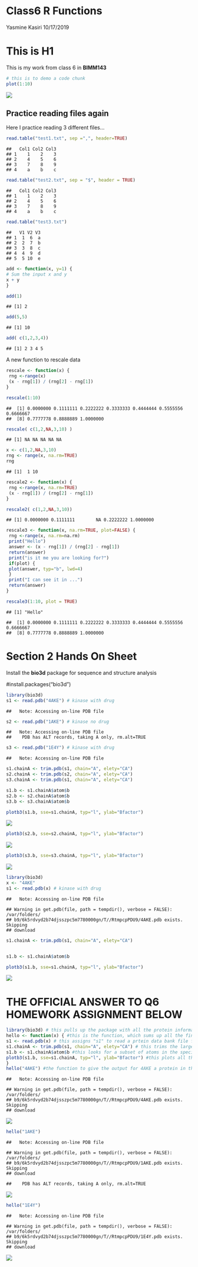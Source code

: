 Class6 R Functions
================
Yasmine Kasiri
10/17/2019

# This is H1

This is my work from class 6 in **BIMM143**

``` r
# this is to demo a code chunk
plot(1:10)
```

![](Class6_files/figure-gfm/unnamed-chunk-1-1.png)<!-- -->

## Practice reading files again

Here I practice reading 3 different files…

``` r
read.table("test1.txt", sep =",", header=TRUE)
```

    ##   Col1 Col2 Col3
    ## 1    1    2    3
    ## 2    4    5    6
    ## 3    7    8    9
    ## 4    a    b    c

``` r
read.table("test2.txt", sep = "$", header = TRUE)
```

    ##   Col1 Col2 Col3
    ## 1    1    2    3
    ## 2    4    5    6
    ## 3    7    8    9
    ## 4    a    b    c

``` r
read.table("test3.txt")
```

    ##   V1 V2 V3
    ## 1  1  6  a
    ## 2  2  7  b
    ## 3  3  8  c
    ## 4  4  9  d
    ## 5  5 10  e

``` r
add <- function(x, y=1) {
# Sum the input x and y
x + y
}
```

``` r
add(1)
```

    ## [1] 2

``` r
add(5,5)
```

    ## [1] 10

``` r
add( c(1,2,3,4))
```

    ## [1] 2 3 4 5

A new function to rescale data

``` r
rescale <- function(x) {
 rng <-range(x)
 (x - rng[1]) / (rng[2] - rng[1])
}
```

``` r
rescale(1:10)
```

    ##  [1] 0.0000000 0.1111111 0.2222222 0.3333333 0.4444444 0.5555556 0.6666667
    ##  [8] 0.7777778 0.8888889 1.0000000

``` r
rescale( c(1,2,NA,3,10) )
```

    ## [1] NA NA NA NA NA

``` r
x <- c(1,2,NA,3,10)
rng <- range(x, na.rm=TRUE)
rng
```

    ## [1]  1 10

``` r
rescale2 <- function(x) {
 rng <-range(x, na.rm=TRUE)
 (x - rng[1]) / (rng[2] - rng[1])
}
```

``` r
rescale2( c(1,2,NA,3,10))
```

    ## [1] 0.0000000 0.1111111        NA 0.2222222 1.0000000

``` r
rescale3 <- function(x, na.rm=TRUE, plot=FALSE) {
 rng <-range(x, na.rm=na.rm)
 print("Hello")
 answer <- (x - rng[1]) / (rng[2] - rng[1])
 return(answer)
 print("is it me you are looking for?")
 if(plot) {
 plot(answer, typ="b", lwd=4)
 }
 print("I can see it in ...")
 return(answer)
}
```

``` r
rescale3(1:10, plot = TRUE)
```

    ## [1] "Hello"

    ##  [1] 0.0000000 0.1111111 0.2222222 0.3333333 0.4444444 0.5555556 0.6666667
    ##  [8] 0.7777778 0.8888889 1.0000000

# Section 2 Hands On Sheet

Install the **bio3d** package for sequence and structure analysis

\#install.packages(“bio3d”)

``` r
library(bio3d)
s1 <- read.pdb("4AKE") # kinase with drug
```

    ##   Note: Accessing on-line PDB file

``` r
s2 <- read.pdb("1AKE") # kinase no drug
```

    ##   Note: Accessing on-line PDB file
    ##    PDB has ALT records, taking A only, rm.alt=TRUE

``` r
s3 <- read.pdb("1E4Y") # kinase with drug
```

    ##   Note: Accessing on-line PDB file

``` r
s1.chainA <- trim.pdb(s1, chain="A", elety="CA")
s2.chainA <- trim.pdb(s2, chain="A", elety="CA")
s3.chainA <- trim.pdb(s1, chain="A", elety="CA")

s1.b <- s1.chainA$atom$b
s2.b <- s2.chainA$atom$b
s3.b <- s3.chainA$atom$b

plotb3(s1.b, sse=s1.chainA, typ="l", ylab="Bfactor")
```

![](Class6_files/figure-gfm/unnamed-chunk-15-1.png)<!-- -->

``` r
plotb3(s2.b, sse=s2.chainA, typ="l", ylab="Bfactor")
```

![](Class6_files/figure-gfm/unnamed-chunk-15-2.png)<!-- -->

``` r
plotb3(s3.b, sse=s3.chainA, typ="l", ylab="Bfactor")
```

![](Class6_files/figure-gfm/unnamed-chunk-15-3.png)<!-- -->

``` r
library(bio3d)
x <- "4AKE"
s1 <- read.pdb(x) # kinase with drug
```

    ##   Note: Accessing on-line PDB file

    ## Warning in get.pdb(file, path = tempdir(), verbose = FALSE): /var/folders/
    ## b9/6k5rdvyd2b74djsszpc5m7780000gn/T//RtmpcpPDU9/4AKE.pdb exists. Skipping
    ## download

``` r
s1.chainA <- trim.pdb(s1, chain="A", elety="CA")


s1.b <- s1.chainA$atom$b

plotb3(s1.b, sse=s1.chainA, typ="l", ylab="Bfactor")
```

![](Class6_files/figure-gfm/unnamed-chunk-16-1.png)<!-- -->

# THE OFFICIAL ANSWER TO Q6 HOMEWORK ASSIGNMENT BELOW

``` r
library(bio3d) # this pulls up the package with all the protein information
hello <- function(x) { #this is the function, which sums up all the fine-tune details of the upcoming plots. It is named hello
s1 <- read.pdb(x) # this assigns "s1" to read a prtein data bank file for whatever protein x is entered in function(x)
s1.chainA <- trim.pdb(s1, chain="A", elety="CA") # this trims the large PDB file outcome from before into a smaller file, where we argue for certain chains and other components
s1.b <- s1.chainA$atom$b #this looks for a subset of atoms in the specified chain
plotb3(s1.b, sse=s1.chainA, typ="l", ylab="Bfactor") #this plots all the arguments from the body so far in the form of a line plot with the y axis labeled B factor
}
hello("4AKE") #the function to give the output for 4AKE a protein in the databank, and so on for the other two protein examples
```

    ##   Note: Accessing on-line PDB file

    ## Warning in get.pdb(file, path = tempdir(), verbose = FALSE): /var/folders/
    ## b9/6k5rdvyd2b74djsszpc5m7780000gn/T//RtmpcpPDU9/4AKE.pdb exists. Skipping
    ## download

![](Class6_files/figure-gfm/unnamed-chunk-17-1.png)<!-- -->

``` r
hello("1AKE")
```

    ##   Note: Accessing on-line PDB file

    ## Warning in get.pdb(file, path = tempdir(), verbose = FALSE): /var/folders/
    ## b9/6k5rdvyd2b74djsszpc5m7780000gn/T//RtmpcpPDU9/1AKE.pdb exists. Skipping
    ## download

    ##    PDB has ALT records, taking A only, rm.alt=TRUE

![](Class6_files/figure-gfm/unnamed-chunk-17-2.png)<!-- -->

``` r
hello("1E4Y")
```

    ##   Note: Accessing on-line PDB file

    ## Warning in get.pdb(file, path = tempdir(), verbose = FALSE): /var/folders/
    ## b9/6k5rdvyd2b74djsszpc5m7780000gn/T//RtmpcpPDU9/1E4Y.pdb exists. Skipping
    ## download

![](Class6_files/figure-gfm/unnamed-chunk-17-3.png)<!-- -->
